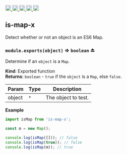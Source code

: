 <a href="https://travis-ci.org/Xotic750/is-map-x"
  title="Travis status">
<img
  src="https://travis-ci.org/Xotic750/is-map-x.svg?branch=master"
  alt="Travis status" height="18">
</a>
<a href="https://david-dm.org/Xotic750/is-map-x"
  title="Dependency status">
<img src="https://david-dm.org/Xotic750/is-map-x/status.svg"
  alt="Dependency status" height="18"/>
</a>
<a
  href="https://david-dm.org/Xotic750/is-map-x?type=dev"
  title="devDependency status">
<img src="https://david-dm.org/Xotic750/is-map-x/dev-status.svg"
  alt="devDependency status" height="18"/>
</a>
<a href="https://badge.fury.io/js/is-map-x"
  title="npm version">
<img src="https://badge.fury.io/js/is-map-x.svg"
  alt="npm version" height="18">
</a>
<a href="https://www.jsdelivr.com/package/npm/is-map-x"
  title="jsDelivr hits">
<img src="https://data.jsdelivr.com/v1/package/npm/is-map-x/badge?style=rounded"
  alt="jsDelivr hits" height="18">
</a>

<a name="module_is-map-x"></a>

## is-map-x

Detect whether or not an object is an ES6 Map.

<a name="exp_module_is-map-x--module.exports"></a>

### `module.exports(object)` ⇒ <code>boolean</code> ⏏

Determine if an `object` is a `Map`.

**Kind**: Exported function  
**Returns**: <code>boolean</code> - `true` if the `object` is a `Map`,
else `false`.

| Param  | Type            | Description         |
| ------ | --------------- | ------------------- |
| object | <code>\*</code> | The object to test. |

**Example**

```js
import isMap from 'is-map-x';

const m = new Map();

console.log(isMap([])); // false
console.log(isMap(true)); // false
console.log(isMap(m)); // true
```
